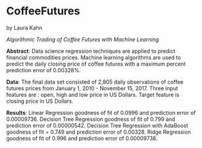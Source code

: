 # CoffeeFutures

by Laura Kahn

*Algorithmic Trading of Coffee Futures with Machine Learning*

__Abstract__: Data science regression techniques are applied to predict financial commodities prices. Machine learning algorithms are used to predict the daily closing price of coffee futures with a maximum percent prediction error of 0.00328%.

__Data__: The final data set consisted of 2,805 daily observations of coffee futures prices from January 1, 2010 - November 15, 2017. Three input features are : open, high and low price in US Dollars. Target feature is closing price in US Dollars.

__Results__: Linear Regression goodness of fit of 0.0996 and prediction error of 0.00009736. Decision Tree Regression goodness of fit of 0.799 and prediction error of 0.00000542. Decision Tree Regression with AdaBoost goodness of fit = 0.749 and prediction error of 0.00328. Ridge Regression goodness of fit of 0.996 and prediction error of 0.00009738.
